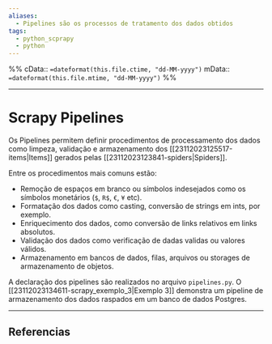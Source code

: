 ```yaml
---
aliases:
  - Pipelines são os processos de tratamento dos dados obtidos
tags:
  - python_scprapy
  - python
---
```

%%
cData:: `=dateformat(this.file.ctime, "dd-MM-yyyy")`
mData:: `=dateformat(this.file.mtime, "dd-MM-yyyy")`
%%

___
# Scrapy Pipelines

Os Pipelines permitem definir procedimentos de processamento dos dados como limpeza, validação e armazenamento dos [[23112023125517-items|Items]] gerados pelas [[23112023123841-spiders|Spiders]]. 

Entre os procedimentos mais comuns estão:
- Remoção de espaços em branco ou símbolos indesejados como os símbolos monetários (`$`, `R$`, `€`, `¥` etc).
- Formatação dos dados como casting, conversão de strings em ints, por exemplo.
- Enriquecimento dos dados, como conversão de links relativos em links absolutos.
- Validação dos dados como verificação de dadas validas ou valores válidos.
- Armazenamento em bancos de dados, filas, arquivos ou storages de armazenamento de objetos.

A declaração dos pipelines são realizados no arquivo `pipelines.py`. O [[23112023134611-scrapy_exemplo_3|Exemplo 3]] demonstra um pipeline de armazenamento dos dados raspados em um banco de dados Postgres.

---
## Referencias